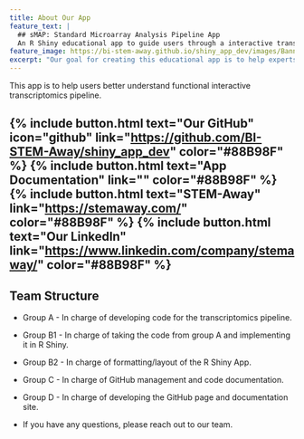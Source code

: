 ```yaml
---
title: About Our App
feature_text: |
  ## sMAP: Standard Microarray Analysis Pipeline App
  An R Shiny educational app to guide users through a interactive transcriptomics pipeline
feature_image: https://bi-stem-away.github.io/shiny_app_dev/images/Banner3.jpg
excerpt: "Our goal for creating this educational app is to help experts and intellectuals easily access the transcriptomics information and data they need. On this web page, users can view the project details via the links on the front page."
---
```


This app is to help users better understand functional interactive transcriptomics pipeline.

{% include button.html text="Our GitHub" icon="github" link="https://github.com/BI-STEM-Away/shiny_app_dev" color="#88B98F" %} {% include button.html text="App Documentation" link="" color="#88B98F" %} {% include button.html text="STEM-Away"  link="https://stemaway.com/" color="#88B98F" %} {% include button.html text="Our LinkedIn" link="https://www.linkedin.com/company/stemaway/" color="#88B98F" %}
-
 ## Team Structure
- Group A - In charge of developing code for the transcriptomics pipeline.

- Group B1 - In charge of taking the code from group A and implementing it in R Shiny.

- Group B2 - In charge of formatting/layout of the R Shiny App.

- Group C - In charge of GitHub management and code documentation.

- Group D - In charge of developing the GitHub page and documentation site. 

- If you have any questions, please reach out to our team.

